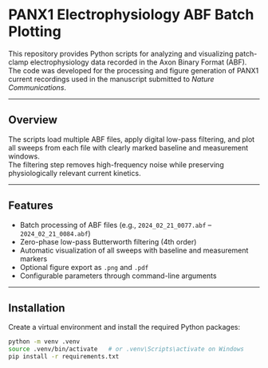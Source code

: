 # PANX1 Electrophysiology ABF Batch Plotting

This repository provides Python scripts for analyzing and visualizing patch-clamp electrophysiology data recorded in the Axon Binary Format (ABF).  
The code was developed for the processing and figure generation of PANX1 current recordings used in the manuscript submitted to *Nature Communications*.

---

## Overview

The scripts load multiple ABF files, apply digital low-pass filtering, and plot all sweeps from each file with clearly marked baseline and measurement windows.  
The filtering step removes high-frequency noise while preserving physiologically relevant current kinetics.

---

## Features

- Batch processing of ABF files (e.g., `2024_02_21_0077.abf` – `2024_02_21_0084.abf`)
- Zero-phase low-pass Butterworth filtering (4th order)
- Automatic visualization of all sweeps with baseline and measurement markers
- Optional figure export as `.png` and `.pdf`
- Configurable parameters through command-line arguments

---

## Installation

Create a virtual environment and install the required Python packages:

```bash
python -m venv .venv
source .venv/bin/activate   # or .venv\Scripts\activate on Windows
pip install -r requirements.txt
